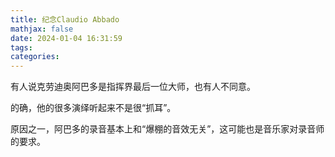```yaml
---
title: 纪念Claudio Abbado
mathjax: false
date: 2024-01-04 16:31:59
tags:
categories:
---
```

有人说克劳迪奥阿巴多是指挥界最后一位大师，也有人不同意。

的确，他的很多演绎听起来不是很“抓耳”。

原因之一，阿巴多的录音基本上和“爆棚的音效无关”，这可能也是音乐家对录音师的要求。
